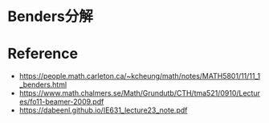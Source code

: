 # Benders分解

# Reference

- https://people.math.carleton.ca/~kcheung/math/notes/MATH5801/11/11_1_benders.html
- https://www.math.chalmers.se/Math/Grundutb/CTH/tma521/0910/Lectures/fo11-beamer-2009.pdf
- https://dabeenl.github.io/IE631_lecture23_note.pdf